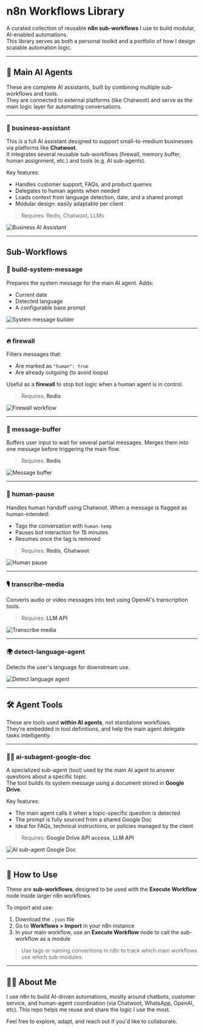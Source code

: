 # n8n Workflows Library

A curated collection of reusable **n8n sub-workflows** I use to build modular, AI-enabled automations.  
This library serves as both a personal toolkit and a portfolio of how I design scalable automation logic.

---

## 🤖 Main AI Agents

These are complete AI assistants, built by combining multiple sub-workflows and tools.  
They are connected to external platforms (like Chatwoot) and serve as the main logic layer for automating conversations.

---

### 🏢 business-assistant

This is a full AI assistant designed to support small-to-medium businesses via platforms like **Chatwoot**.  
It integrates several reusable sub-workflows (firewall, memory buffer, human assignment, etc.) and tools (e.g. AI sub-agents).

Key features:

- Handles customer support, FAQs, and product queries
- Delegates to human agents when needed
- Loads context from language detection, date, and a shared prompt
- Modular design: easily adaptable per client

> Requires: Redis, Chatwoot, LLMs

![Business AI Assistant](main-agents/screenshots/business-assistant.png)

---

## Sub-Workflows

### 🧠 build-system-message

Prepares the system message for the main AI agent. Adds:

- Current date
- Detected language
- A configurable base prompt

![System message builder](subworkflows/screenshots/build-system-message.png)

---

### 🔥 firewall

Filters messages that:

- Are marked as `"human": true`
- Are already outgoing (to avoid loops)

Useful as a **firewall** to stop bot logic when a human agent is in control.

> Requires: **Redis**

![Firewall workflow](subworkflows/screenshots/firewall.png)

---

### 🧱 message-buffer

Buffers user input to wait for several partial messages.
Merges them into one message before triggering the main flow.

> Requires: **Redis**

![Message buffer](subworkflows/screenshots/message-buffer.png)

---

### 👤 human-pause

Handles human handoff using Chatwoot. When a message is flagged as human-intended:

- Tags the conversation with `human-temp`
- Pauses bot interaction for 15 minutes
- Resumes once the tag is removed

> Requires: **Redis**, **Chatwoot**

![Human pause](subworkflows/screenshots/human-pause.png)

---

### 🎙️ transcribe-media

Converts audio or video messages into text using OpenAI's transcription tools.

> Requires: **LLM API**

![Transcribe media](subworkflows/screenshots/transcribe-media.png)

---

### 🌍 detect-language-agent

Detects the user's language for downstream use.

![Detect language agent](subworkflows/screenshots/detect-language-agent.png)

---

## 🛠 Agent Tools

These are tools used **within AI agents**, not standalone workflows.  
They’re embedded in tool definitions, and help the main agent delegate tasks intelligently.

---

### 🧑‍🏫 ai-subagent-google-doc

A specialized sub-agent (tool) used by the main AI agent to answer questions about a specific topic.  
The tool builds its system message using a document stored in **Google Drive**.

Key features:

- The main agent calls it when a topic-specific question is detected
- The prompt is fully sourced from a shared Google Doc
- Ideal for FAQs, technical instructions, or policies managed by the client

> Requires: **Google Drive API access**, **LLM API**

![AI sub-agent Google Doc](agent-tools/screenshots/ai-subagent-google-doc.png)

---

## 🚀 How to Use

These are **sub-workflows**, designed to be used with the **Execute Workflow** node inside larger n8n workflows.

To import and use:

1. Download the `.json` file
2. Go to **Workflows > Import** in your n8n instance
3. In your main workflow, use an **Execute Workflow** node to call the sub-workflow as a module

> Use tags or naming conventions in n8n to track which main workflows use which sub-modules.

---

## 🙋‍♂️ About Me

I use n8n to build AI-driven automations, mostly around chatbots, customer service, and human-agent coordination (via Chatwoot, WhatsApp, OpenAI, etc).
This repo helps me reuse and share the logic I use the most.

Feel free to explore, adapt, and reach out if you'd like to collaborate.
